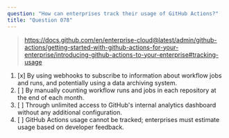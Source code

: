 ```yaml
---
question: "How can enterprises track their usage of GitHub Actions?"
title: "Question 078"
---
```


> https://docs.github.com/en/enterprise-cloud@latest/admin/github-actions/getting-started-with-github-actions-for-your-enterprise/introducing-github-actions-to-your-enterprise#tracking-usage
1. [x] By using webhooks to subscribe to information about workflow jobs and runs, and potentially using a data archiving system.
1. [ ] By manually counting workflow runs and jobs in each repository at the end of each month.
1. [ ] Through unlimited access to GitHub's internal analytics dashboard without any additional configuration.
1. [ ] GitHub Actions usage cannot be tracked; enterprises must estimate usage based on developer feedback.
